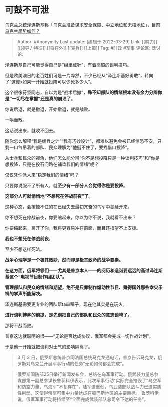 # 可鼓不可泄
[乌克兰总统泽连斯基称「乌克兰准备谋求安全保障、中立地位和无核地位」，目前乌克兰局势如何？](https://www.zhihu.com/question/524533067/answer/2412120127)

> Author: #Anonymity
> Last update: [编辑于 2022-03-29]
> Link: [[魄力]] [[领导力特征]] [[将在外]] [[哀兵]] [[上策]]
> Tag: #时政 #军事
> 评论区:
> 泛讨论:

泽连斯基自己可能觉得自己是“绵里藏针”，有着高超的谈判技巧。

但是欧美澳日的老百姓们可是一片哗然，不少已经从“泽连斯基好勇敢”，转向了“这傻x如果一开始就投降可以少死多少人”。

这个很像苻坚同志，自以为是“战术后撤”，**殊不知部队的情绪根本没有余力分辨你是“一切尽在掌握”还是真的崩溃了**。

你说后退，就是撤退，开始撤退，就是战败。

一哄而散。

这话说出来，就收不回去。

随你怎么解释“我是缓兵之计”“我有巧妙设计”，都难以避免会被已经惊恐不安，只剩一口气吊着的部队、民众理解为“他挺不住了，要找借口投降”。

从士兵和民众的视角，他们怎么能分辨“你不是想投降只是一种谈判技巧”和“你是想投降，只是在投石问路在铺垫我们的情绪”呢？

仅仅凭你派人来“稳定我们的情绪”吗？

只要你说服不了所有人，就**至少有一部分人会觉得你是要投降**。

**这部分人可就悄悄地“不想死在停战前夜”了**。

这种心态，会按捺不住的在已经失去最初亢奋的乌军中蔓延开来。

你不想死在停战前夜，你要缩起来，你以为你不说，我就看不出来？

你要缩起来，离开了你，我将更容易冲在前面，而且还指望不上支援。

**我也不想死在停战前夜**，

至少不想这样死法。

**战争心理学是一个极其微妙、然而却是极其致命的战争要素。**

**在这方面，俄军将领们——尤其是普京本人——的阅历和造诣要远远的高过泽连斯基这个“电视节目制作组团队”。**

**管理部队和民众的情绪和期望，绝不是只靠制作煽动性节目、赚得国外那些幸灾乐祸的掌声所能解决。**

泽连斯基需要更专业的团队帮ta审稿子，现在他其实是在玩火。

**进行谈判博弈的前提，是先别把自己的部队和民众的意志谈垮了。**

那将不战而败。

普京这边就聪明的很——“无论是否达成协议，俄军都会完成一切作战计划”。

于是他一开始就把谈判对士气的影响隔离了。

> 3 月 3 日，俄罗斯总统普京同法国总统马克龙通电话，普京告诉马克龙，俄罗斯对乌克兰开展军事行动的任务“无论如何都会完成”。

> 俄罗斯国防部25日举行新闻发布会，总结在乌军事行动。俄武装力量总参谋部第一副总参谋长鲁茨科伊表示，此次军事行动“实际完全摧毁了”乌空军和防空力量，乌海军“不复存在”，陆军遭重创，乌武装部队战斗力已遭实质性削弱，这使得俄军可集中力量达成在顿巴斯地区的主要目标。
> 鲁茨科伊说，俄军军事行动将持续至“全面完成武装部队总司令下达的任务”。
